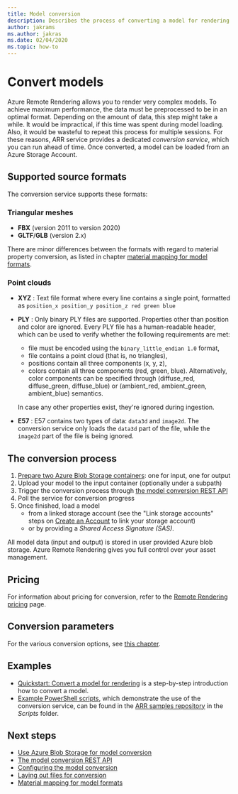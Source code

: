 ```yaml
---
title: Model conversion
description: Describes the process of converting a model for rendering
author: jakrams
ms.author: jakras
ms.date: 02/04/2020
ms.topic: how-to
---
```


# Convert models

Azure Remote Rendering allows you to render very complex models. To achieve maximum performance, the data must be preprocessed to be in an optimal format. Depending on the amount of data, this step might take a while. It would be impractical, if this time was spent during model loading. Also, it would be wasteful to repeat this process for multiple sessions.
For these reasons, ARR service provides a dedicated *conversion service*, which you can run ahead of time.
Once converted, a model can be loaded from an Azure Storage Account.

## Supported source formats

The conversion service supports these formats:

### Triangular meshes

* **FBX**  (version 2011 to version 2020)
* **GLTF**/**GLB** (version 2.x)

There are minor differences between the formats with regard to material property conversion, as listed in chapter [material mapping for model formats](../../reference/material-mapping.md).

### Point clouds

* **XYZ** : Text file format where every line contains a single point, formatted as `position_x position_y position_z red green blue`
* **PLY** : Only binary PLY files are supported. Properties other than position and color are ignored. Every PLY file has a human-readable header, which can be used to verify whether the following requirements are met:
  * file must be encoded using the `binary_little_endian 1.0` format,
  * file contains a point cloud (that is, no triangles),
  * positions contain all three components (x, y, z),
  * colors contain all three components (red, green, blue). Alternatively, color components can be specified through (diffuse_red, diffuse_green, diffuse_blue) or (ambient_red, ambient_green, ambient_blue) semantics.

  In case any other properties exist, they're ignored during ingestion.
* **E57** : E57 contains two types of data: `data3d` and `image2d`. The conversion service only loads the `data3d` part of the file, while the `image2d` part of the file is being ignored.

## The conversion process

1. [Prepare two Azure Blob Storage containers](blob-storage.md): one for input, one for output
1. Upload your model to the input container (optionally under a subpath)
1. Trigger the conversion process through [the model conversion REST API](conversion-rest-api.md)
1. Poll the service for conversion progress
1. Once finished, load a model
    - from a linked storage account (see the "Link storage accounts" steps on [Create an Account](../create-an-account.md#link-storage-accounts) to link your storage account)
    - or by providing a *Shared Access Signature (SAS)*.

All model data (input and output) is stored in user provided Azure blob storage. Azure Remote Rendering gives you full control over your asset management.

## Pricing

For information about pricing for conversion, refer to the [Remote Rendering pricing](https://azure.microsoft.com/pricing/details/remote-rendering) page.


## Conversion parameters

For the various conversion options, see [this chapter](configure-model-conversion.md).

## Examples

- [Quickstart: Convert a model for rendering](../../quickstarts/convert-model.md) is a step-by-step introduction how to convert a model.
- [Example PowerShell scripts](../../samples/powershell-example-scripts.md), which demonstrate the use of the conversion service, can be found in the [ARR samples repository](https://github.com/Azure/azure-remote-rendering) in the *Scripts* folder.

## Next steps

- [Use Azure Blob Storage for model conversion](blob-storage.md)
- [The model conversion REST API](conversion-rest-api.md)
- [Configuring the model conversion](configure-model-conversion.md)
- [Laying out files for conversion](layout-files-for-conversion.md)
- [Material mapping for model formats](../../reference/material-mapping.md)
